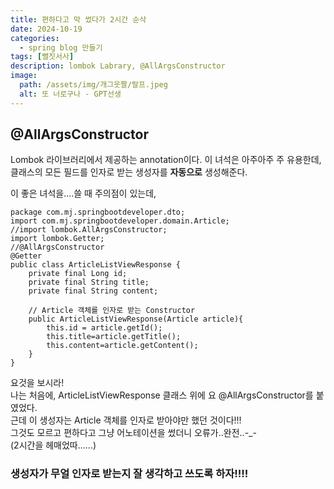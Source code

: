 ```yaml
---
title: 편하다고 막 썼다가 2시간 순삭
date: 2024-10-19
categories: 
  - spring blog 만들기
tags: [뻘짓서사]
description: lombok Labrary, @AllArgsConstructor
image: 
  path: /assets/img/개그웃짤/랄프.jpeg
  alt: 또 너로구나 - GPT선생
---
```


## @AllArgsConstructor  
Lombok 라이브러리에서 제공하는 annotation이다. 이 녀석은 아주아주
주 유용한데,  
클래스의 모든 필드를 인자로 받는 생성자를 
**자동으로** 생성해준다.  

이 좋은 녀석을....쓸 때 주의점이 있는데,  


```
package com.mj.springbootdeveloper.dto;
import com.mj.springbootdeveloper.domain.Article;
//import lombok.AllArgsConstructor;
import lombok.Getter;
//@AllArgsConstructor 
@Getter
public class ArticleListViewResponse {
    private final Long id;
    private final String title;
    private final String content;

    // Article 객체를 인자로 받는 Constructor
    public ArticleListViewResponse(Article article){
        this.id = article.getId();
        this.title=article.getTitle();
        this.content=article.getContent();
    }
}  
```
요것을 보시라!  
나는 처음에, ArticleListViewResponse 클래스 위에 요 @AllArgsConstructor를 붙였었다.  
근데 이 생성자는 Article 객체를 인자로 받아야만 했던 것이다!!!  
그것도 모르고 편하다고 그냥 어노테이션을 썼더니 오류가..완전..-_-  
(2시간을 헤매었따......)  
### 생성자가 무얼 인자로 받는지 잘 생각하고 쓰도록 하자!!!!  

